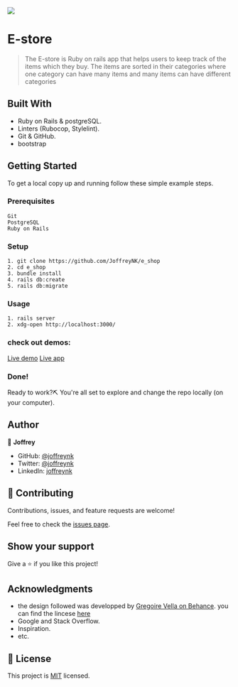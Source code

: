 ![](https://img.shields.io/badge/Microverse-blueviolet)

# E-store

> The E-store is Ruby on rails app that helps users to keep track of the items which they buy. The items are sorted in their categories where one category can have many items and many items can have different categories

## Built With

- Ruby on Rails & postgreSQL.
- Linters (Rubocop, Stylelint).
- Git & GitHub.
- bootstrap

## Getting Started

To get a local copy up and running follow these simple example steps.

### Prerequisites

    Git
    PostgreSQL
    Ruby on Rails

### Setup

    1. git clone https://github.com/JoffreyNK/e_shop
    2. cd e_shop
    3. bundle install
    4. rails db:create
    5. rails db:migrate

### Usage

    1. rails server
    2. xdg-open http://localhost:3000/

### check out demos:
[ Live demo](https://www.loom.com/share/0e14d51194154c4e8b9e84259817a22d)
[Live app](https://e-store-joffrey.herokuapp.com/)

### Done!

Ready to work?⛏️ You're all set to explore and change the repo locally (on your computer).

## Author

👤 **Joffrey**

- GitHub: [@joffreynk](https://github.com/joffreynk)
- Twitter: [@joffreynk](https://twitter.com/joffreynk)
- LinkedIn: [joffreynk](https://linkedin.com/in/joffreynk)

## 🤝 Contributing

Contributions, issues, and feature requests are welcome!

Feel free to check the [issues page](../../issues/).

## Show your support

Give a ⭐️ if you like this project!

## Acknowledgments

- the design followed was developped by [Gregoire Vella on Behance](https://www.behance.net/gregoirevella). you can find the lincese [here](https://creativecommons.org/licenses/by-nc/4.0/)
- Google and Stack Overflow.
- Inspiration.
- etc.

## 📝 License

This project is [MIT](./MIT.md) licensed.
